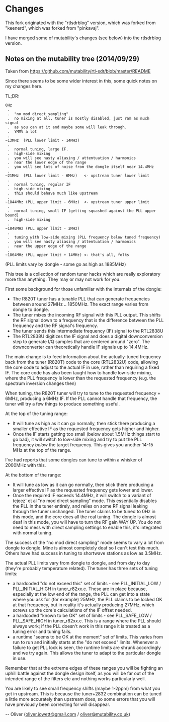 Changes
=======

This fork originated with the "rtlsdrblog" version, which was forked from "keenerd",
which was forked from "pinkavaj".

I have merged some of mutability's changes (see below) into the rtlsdrblog version.

## Notes on the mutability tree (2014/09/29)

Taken from https://github.com/mutability/rtl-sdr/blob/master/README

Since there seems to be some wider interest in this, some quick notes on
my changes here.

TL;DR:

```
0Hz
 .
 .  "no mod direct sampling"
 .  no mixing at all, tuner is mostly disabled, just ram as much signal
 .  as you can at it and maybe some will leak through.
 .  YMMV a lot
 .
~13MHz  (PLL lower limit - 14MHz)
 .
 .  normal tuning, large IF.
 .  high-side mixing
 .  you will see nasty aliasing / attentuation / harmonics
 .  near the lower edge of the range
 .  you will see lots of noise from the dongle itself near 14.4MHz
 .
~21MHz  (PLL lower limit - 6MHz)   <- upstream tuner lower limit
 .
 .  normal tuning, regular IF
 .  high-side mixing
 .  this should behave much like upstream
 .
~1844Mhz (PLL upper limit - 6MHz)  <- upstream tuner upper limit
 .
 .  normal tuning, small IF (getting squashed against the PLL upper bound)
 .  high-side mixing
 .
~1848MHz (PLL upper limit - 2MHz)
 .
 .  tuning with low-side mixing (PLL frequency below tuned frequency)
 .  you will see nasty aliasing / attentuation / harmonics
 .  near the upper edge of the range
 .
~1864MHz (PLL upper limit + 14MHz) <- that's all, folks
```

(PLL limits vary by dongle - some go as high as 1885MHz)

This tree is a collection of random tuner hacks which are really exploratory
more than anything. They may or may not work for you.

First some background for those unfamiliar with the internals of the dongle:

 * The R820T tuner has a tunable PLL that can generate frequencies between
   around 27MHz .. 1850MHz. The exact range varies from dongle to dongle.
 * The tuner mixes the incoming RF signal with this PLL output. This shifts
   the RF signal down to a frequency that is the difference between the PLL
   frequency and the RF signal's frequency.
 * The tuner sends this intermediate frequency (IF) signal to the RTL2838U
 * The RTL2838U digitizes the IF signal and does a digital downconversion
   step to generate I/Q samples that are centered around "zero". The
   downconverter can theoretically handle IF signals up to 14.4MHz.

The main change is to feed information about the actually-tuned frequency back
from the tuner (R820T) code to the core (RTL2832U) code, allowing the core
code to adjust to the actual IF in use, rather than requiring a fixed IF. The
core code has also been taught how to handle low-side mixing, where the PLL
frequency is lower than the requested frequency (e.g. the spectrum inversion
changes then)

When tuning, the R820T tuner will try to tune to the requested frequency +
6MHz, producing a 6MHz IF. If the PLL cannot handle that frequency, the tuner
will try a few things to produce something useful.

At the top of the tuning range:

 * It will tune as high as it can go normally, then stick there producing a
   smaller effective IF as the requested frequency gets higher and higher.
 * Once the IF starts getting too small (below about 1.5MHz things start to
   go bad), it will switch to low-side mixing and try to put the PLL frequency
   *below* the target frequency. This gives you another 14-15 MHz at the top
   of the range.

I've had reports that some dongles can tune to within a whisker of 2000MHz
with this.

At the bottom of the range:

 * It will tune as low as it can go normally, then stick there producing a
   larger effective IF as the requested frequency gets lower and lower.
 * Once the required IF exceeds 14.4MHz, it will switch to a variant of tejeez'
   et al "no mod direct sampling" mode. This essentially disables the PLL in
   the tuner entirely, and relies on some RF signal leaking through the tuner
   unchanged. The tuner claims to be tuned to 0Hz in this mode, and the core
   does all the real tuning. The dongle is almost deaf in this mode, you will
   have to turn the RF gain WAY UP. You do not need to mess with direct sampling
   settings to enable this, it's integrated with normal tuning.
   
The success of the "no mod direct sampling" mode seems to vary a lot from dongle
to dongle. Mine is almost completely deaf so I can't test this much. Others have
had success in tuning to shortwave stations as low as 3.5MHz.
   
The actual PLL limits vary from dongle to dongle, and from day to day (they're
probably temperature related). The tuner has three sets of tuning limits:

 * a hardcoded "do not exceed this" set of limits - see PLL_INITIAL_LOW /
   PLL_INITIAL_HIGH in tuner_r82xx.c. These are in place because, especially at
   the low end of the range, the PLL can get into a state where you ask for (for
   example) 25MHz, the PLL claims to be locked OK at that frequency, but in
   reality it's actually producing 27MHz, which screws up the core's calculations
   of the IF offset needed.
 * a hardcoded "known to be OK" set of limits - see PLL_SAFE_LOW / PLL_SAFE_HIGH
   in tuner_r82xx.c. This is a range where the PLL should always work; if the PLL
   doesn't work in this range it is treated as a tuning error and tuning fails.
 * a runtime "seems to be OK at the moment" set of limits. This varies from run
   to run and initially starts at the "do not exceed" limits. Whenever a failure
   to get PLL lock is seen, the runtime limits are shrunk accordingly and we try
   again. This allows the tuner to adapt to the particular dongle in use.
   
Remember that at the extreme edges of these ranges you will be fighting an uphill
battle against the dongle design itself, as you will be far out of the intended
range of the filters etc and nothing works particularly well.

You are likely to see small frequency shifts (maybe 1-2ppm) from what you get in
upstream. This is because the tuner+2832 combination can be tuned a little more
accurately than upstream does, so some errors that you will have previously been
correcting for will disappear.


-- Oliver (oliver.jowett@gmail.com / oliver@mutability.co.uk)

